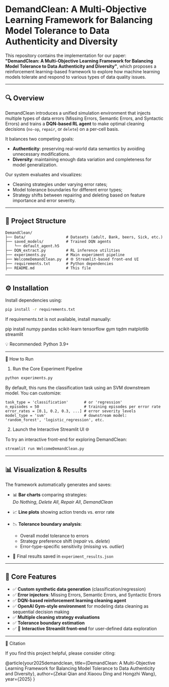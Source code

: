 # DemandClean: A Multi-Objective Learning Framework for Balancing Model Tolerance to Data Authenticity and Diversity

This repository contains the implementation for our paper:  
**"DemandClean: A Multi-Objective Learning Framework for Balancing Model Tolerance to Data Authenticity and Diversity"**, which proposes a reinforcement learning-based framework to explore how machine learning models tolerate and respond to various types of data quality issues.

---

## 🔍 Overview

DemandClean introduces a unified simulation environment that injects multiple types of data errors (Missing Errors, Semantic Errors, and Syntactic Errors) and trains a **DQN-based RL agent** to make optimal cleaning decisions (`no-op`, `repair`, or `delete`) on a per-cell basis.

It balances two competing goals:
- **Authenticity**: preserving real-world data semantics by avoiding unnecessary modifications.
- **Diversity**: maintaining enough data variation and completeness for model generalization.

Our system evaluates and visualizes:
- Cleaning strategies under varying error rates;
- Model tolerance boundaries for different error types;
- Strategy shifts between repairing and deleting based on feature importance and error severity.

---

## 📁 Project Structure
```
DemandClean/
├── Data/                  # Datasets (adult, Bank, beers, Sick, etc.)
├── saved_models/          # Trained DQN agents
│   └── default_agent.h5
├── DQN_extract.py         # RL inference utilities
├── experiments.py         # Main experiment pipeline
├── WelcomeDemandClean.py  # 🌐 Streamlit-based front-end UI
├── requirements.txt       # Python dependencies
├── README.md              # This file
```
---

## ⚙️ Installation

Install dependencies using:

```bash
pip install -r requirements.txt
```

If requirements.txt is not available, install manually:

pip install numpy pandas scikit-learn tensorflow gym tqdm matplotlib streamlit

💡 Recommended: Python 3.9+

---

🚀 How to Run

1. Run the Core Experiment Pipeline
```bash
python experiments.py
```
By default, this runs the classification task using an SVM downstream model. You can customize:
```
task_type = 'classification'       # or 'regression'
n_episodes = 50                    # training episodes per error rate
error_rates = [0.1, 0.2, 0.3, ...] # error severity levels
model_type = 'svm'                 # downstream model: 'random_forest', 'logistic_regression', etc.
```
2. Launch the Interactive Streamlit UI 🌐

To try an interactive front-end for exploring DemandClean:
```bash
streamlit run WelcomeDemandClean.py
```
---

## 📊 Visualization & Results

The framework automatically generates and saves:

- 📊 **Bar charts** comparing strategies:  
  *Do Nothing*, *Delete All*, *Repair All*, *DemandClean*

- 📈 **Line plots** showing action trends vs. error rate

- 📉 **Tolerance boundary analysis**:
  - Overall model tolerance to errors  
  - Strategy preference shift (*repair* vs. *delete*)  
  - Error-type-specific sensitivity (*missing* vs. *outlier*)

- 📁 Final results saved in `experiment_results.json`

---

## 🧠 Core Features

- ✅ **Custom synthetic data generation** (classification/regression)
- ✅ **Error injectors**: Missing Errors, Semantic Errors, and Syntactic Errors
- ✅ **DQN-based reinforcement learning cleaning agent**
- ✅ **OpenAI Gym-style environment** for modeling data cleaning as sequential decision making
- ✅ **Multiple cleaning strategy evaluations**
- ✅ **Tolerance boundary estimation**
- ✅ 🔧 **Interactive Streamlit front-end** for user-defined data exploration

---

📜 Citation

If you find this project helpful, please consider citing:

@article{your2025demandclean,
  title={DemandClean: A Multi-Objective Learning Framework for Balancing Model Tolerance to Data Authenticity and Diversity},
  author={Zekai Qian and Xiaoou Ding and Hongzhi Wang},
  year={2025}
}
